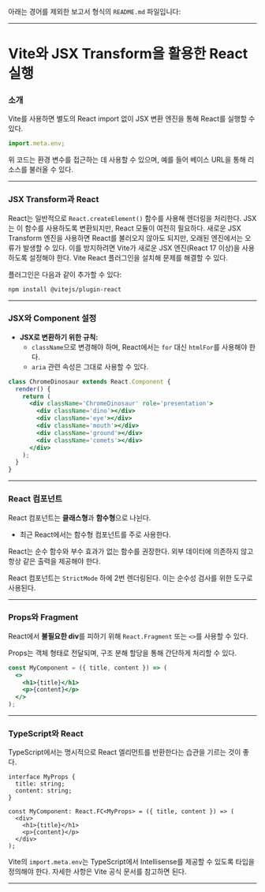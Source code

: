 아래는 경어를 제외한 보고서 형식의 `README.md` 파일입니다:

---

# Vite와 JSX Transform을 활용한 React 실행

### 소개

Vite를 사용하면 별도의 React import 없이 JSX 변환 엔진을 통해 React를 실행할 수 있다.

```js
import.meta.env;
```

위 코드는 환경 변수를 접근하는 데 사용할 수 있으며, 예를 들어 베이스 URL을 통해 리소스를 불러올 수 있다.

---

### JSX Transform과 React

React는 일반적으로 `React.createElement()` 함수를 사용해 렌더링을 처리한다. JSX는 이 함수를 사용하도록 변환되지만, React 모듈이 여전히 필요하다. 새로운 JSX Transform 엔진을 사용하면 React를 불러오지 않아도 되지만, 오래된 엔진에서는 오류가 발생할 수 있다. 이를 방지하려면 Vite가 새로운 JSX 엔진(React 17 이상)을 사용하도록 설정해야 한다. Vite React 플러그인을 설치해 문제를 해결할 수 있다.

플러그인은 다음과 같이 추가할 수 있다:

```bash
npm install @vitejs/plugin-react
```

---

### JSX와 Component 설정

- **JSX로 변환하기 위한 규칙:**
  - `className`으로 변경해야 하며, React에서는 `for` 대신 `htmlFor`를 사용해야 한다.
  - `aria` 관련 속성은 그대로 사용할 수 있다.

```jsx
class ChromeDinosaur extends React.Component {
  render() {
    return (
      <div className='ChromeDinosaur' role='presentation'>
        <div className='dino'></div>
        <div className='eye'></div>
        <div className='mouth'></div>
        <div className='ground'></div>
        <div className='comets'></div>
      </div>
    );
  }
}
```

---

### React 컴포넌트

React 컴포넌트는 **클래스형**과 **함수형**으로 나뉜다.

- 최근 React에서는 함수형 컴포넌트를 주로 사용한다.

React는 순수 함수와 부수 효과가 없는 함수를 권장한다. 외부 데이터에 의존하지 않고 항상 같은 출력을 제공해야 한다.

React 컴포넌트는 `StrictMode` 하에 2번 렌더링된다. 이는 순수성 검사를 위한 도구로 사용된다.

---

### Props와 Fragment

React에서 **불필요한 div**를 피하기 위해 `React.Fragment` 또는 `<>`를 사용할 수 있다.

Props는 객체 형태로 전달되며, 구조 분해 할당을 통해 간단하게 처리할 수 있다.

```jsx
const MyComponent = ({ title, content }) => (
  <>
    <h1>{title}</h1>
    <p>{content}</p>
  </>
);
```

---

### TypeScript와 React

TypeScript에서는 명시적으로 React 엘리먼트를 반환한다는 습관을 기르는 것이 좋다.

```tsx
interface MyProps {
  title: string;
  content: string;
}

const MyComponent: React.FC<MyProps> = ({ title, content }) => (
  <div>
    <h1>{title}</h1>
    <p>{content}</p>
  </div>
);
```

Vite의 `import.meta.env`는 TypeScript에서 Intellisense를 제공할 수 있도록 타입을 정의해야 한다. 자세한 사항은 Vite 공식 문서를 참고하면 된다.

---
